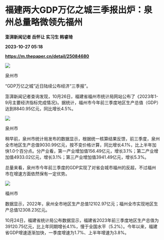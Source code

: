 # 福建两大GDP万亿之城三季报出炉：泉州总量略微领先福州
**澎湃新闻记者 岳怀让 实习生 韩睿琦**

**2023-10-27 05:18**

**https://m.thepaper.cn/detail/25084680**

![](https://imagecloud.thepaper.cn/thepaper/image/275/886/892.jpg)

泉州市

“GDP万亿之城”近日陆续公布经济“三季报”。

澎湃新闻记者查询发现，10月26日，福建省福州市统计局网站公布了《2023年1-9月主要经济指标完成情况》。据统计，福州市今年前三季度地区生产总值（GDP）达到8840.95亿元，同比增长4.5%。

![](https://imagecloud.thepaper.cn/thepaper/image/275/886/891.jpg)

泉州市

稍早前，泉州市统计局发布的数据显示，根据统一核算结果反馈，前三季度，泉州全市地区生产总值9030.99亿元，按不变价格计算，同比增长4.1%，比上半年加快1.0个百分点。分产业看，第一产业增加值156.49亿元，增长3.1%；第二产业增加值4933.02亿元，增长3.1%；第三产业增加值3941.49亿元，增长5.3%。

总量来看，泉州市今年前三季度的GDP实现了对省会城市福州的反超，不过福州市在增速方面依然保有一定优势。

![](https://imagecloud.thepaper.cn/thepaper/image/275/886/893.jpg)

福州市

数据显示，2022年，泉州全市地区生产总值12102.97亿元；福州全市实现地区生产总值12308.23亿元。

10月24日，福建省统计局公布数据显示，福建省2023年前三季度地区生产总值为39120.75亿元，比上年同期增长4.1%，慢于全国水平（5.2%）。今年以来，福建省GDP增速逐渐加快，一季度增速为1.7%、上半年增速为3.8%。